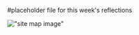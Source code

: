 #placeholder file for this week's reflections

!["site map image"](/imgs/site-map.png "Brian's Sitemap")